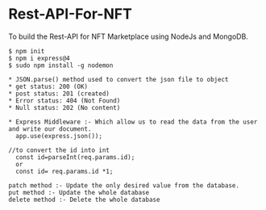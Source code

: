 # Rest-API-For-NFT
To build the Rest-API for NFT Marketplace using NodeJs and MongoDB.
```shell
$ npm init 
$ npm i express@4 
$ sudo npm install -g nodemon 
```

```shell
* JSON.parse() method used to convert the json file to object
* get status: 200 (OK)
* post status: 201 (created)
* Error status: 404 (Not Found)
* Null status: 202 (No content)
```

```shell
* Express Middleware :- Which allow us to read the data from the user and write our document.
  app.use(express.json());
```
```shell
//to convert the id into int
  const id=parseInt(req.params.id);
  or
  const id= req.params.id *1; 
```

```shell
patch method :- Update the only desired value from the database.
put method :- Update the whole database 
delete method :- Delete the whole database
```

